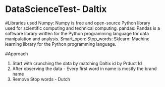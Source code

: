 # DataScienceTest- Daltix

#Libraries used
Numpy: Numpy is free and open-source Python library used for scientific computing and technical computing.
pandas: Pandas is a software library written for the Python programming language for data manipulation and analysis.
Smart_open: 
Stop_words:
Sklearn: Machine learning library for the Python programming language.


#Approach
1. Start with crunching the data by matching Daltix id by Prduct Id
2. After observing the data - Every first word in name is mostly the brand name
3. Remove Stop words - Dutch
